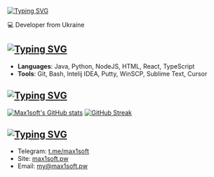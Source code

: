 
[![Typing SVG](https://readme-typing-svg.demolab.com?font=Orbitron&pause=1000&color=F7F7F7&random=false&width=435&lines=%F0%9F%91%8B+Hello+there!+I'm+Max1soft)](https://max1soft.pw)

💻 Developer from Ukraine

[![Typing SVG](https://readme-typing-svg.demolab.com?font=Orbitron&pause=1000&color=411FF7&random=false&width=435&lines=%F0%9F%8D%B3+Skills+and+Technologies)](https://max1soft.pw)
--------------------------

*   **Languages**: Java, Python, NodeJS, HTML, React, TypeScript
*   **Tools**: Git, Bash, Intelij IDEA, Putty, WinSCP, Sublime Text, Cursor

[![Typing SVG](https://readme-typing-svg.demolab.com?font=Orbitron&pause=1000&color=F70000&random=false&width=435&lines=%F0%9F%93%88+GitHub+Stats)](https://max1soft.pw)
---------------

[![Max1soft's GitHub stats](https://github-readme-stats.vercel.app/api?username=SoMax1soft&show_icons=true&theme=jolly)](https://max1soft.pw)
[![GitHub Streak](https://streak-stats.demolab.com?user=somax1soft&theme=catppuccin-macchiato)](https://max1soft.pw)

[![Typing SVG](https://readme-typing-svg.demolab.com?font=Orbitron&pause=1000&color=3115F7&random=false&width=435&lines=%F0%9F%93%AB+Get+in+Touch)](https://max1soft.pw)
---------------

*   Telegram: [t.me/max1soft](https://t.me/max1soft)
*   Site: [max1soft.pw](https://Max1soft.pw)
*   Email: [my@max1soft.pw](mailto:my@max1soft.pw)
